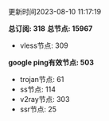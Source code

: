 更新时间2023-08-10 11:17:19

**总订阅: 318**
**总节点: 15967**
- vless节点: 309

**google ping有效节点: 503**
- trojan节点: 61
- ss节点: 114
- v2ray节点: 303
- ssr节点: 25

